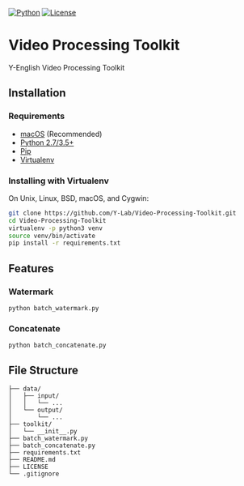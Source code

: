 [![Python](https://img.shields.io/badge/python-3.6%2B-blue.svg)][python]
[![License](https://img.shields.io/github/license/Y-Lab/Video-Processing-Toolkit.svg)][license]

# Video Processing Toolkit
Y-English Video Processing Toolkit

## Installation
### Requirements
- [macOS][macos] (Recommended)
- [Python 2.7/3.5+][python]
- [Pip][pip]
- [Virtualenv][virtualenv]

### Installing with Virtualenv
On Unix, Linux, BSD, macOS, and Cygwin:

```sh
git clone https://github.com/Y-Lab/Video-Processing-Toolkit.git
cd Video-Processing-Toolkit
virtualenv -p python3 venv
source venv/bin/activate
pip install -r requirements.txt
```

## Features

### Watermark
```
python batch_watermark.py
```

### Concatenate
```
python batch_concatenate.py
```

## File Structure
```
├── data/
│   ├── input/
│   │   └── ...
│   └── output/
│       └── ...
├── toolkit/
│   └── __init__.py
├── batch_watermark.py
├── batch_concatenate.py
├── requirements.txt
├── README.md
├── LICENSE
└── .gitignore
```

[license]: https://github.com/Y-Lab/Video-Processing-Toolkit/blob/master/LICENSE "License"

[macos]: https://www.apple.com/macos/ "macOS"
[python]: https://docs.python.org/ "Python"
[pip]: https://pypi.python.org/pypi/pip "Pip"
[virtualenv]: https://virtualenv.pypa.io/en/stable/ "Virtualenv"
